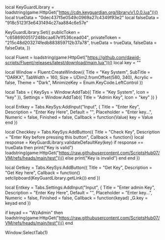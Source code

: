 local KeyGuardLibrary = loadstring(game:HttpGet("https://cdn.keyguardian.org/library/v1.0.0.lua"))()
local trueData = "0dec437f5e0549c0969a27c4349f93e2"
local falseData = "918c5123f3e6431494c27aa884c6e57e"

KeyGuardLibrary.Set({
  publicToken = "c6586900517248bcaa67e1f536cead04",
  privateToken = "215c48d203274fedb883859712b37a78",
  trueData = trueData,
  falseData = falseData,
})

local Fluent = loadstring(game:HttpGet("https://github.com/dawid-scripts/Fluent/releases/latest/download/main.lua"))()
local key = ""

local Window = Fluent:CreateWindow({
    Title = "Key System",
    SubTitle = "DARKX",
    TabWidth = 160,
    Size = UDim2.fromOffset(580, 340),
    Acrylic = false,
    Theme = "Dark",
    MinimizeKey = Enum.KeyCode.LeftControl
})

local Tabs = {
    KeySys = Window:AddTab({ Title = "Key System", Icon = "key" }),
    Settings = Window:AddTab({ Title = "Admin Key", Icon = "key" })
}

local Entkey = Tabs.KeySys:AddInput("Input", {
    Title = "Enter Key",
    Description = "Enter Key Here",
    Default = "",
    Placeholder = "Enter key…",
    Numeric = false,
    Finished = false,
    Callback = function(Value)
        key = Value
    end
})

local Checkkey = Tabs.KeySys:AddButton({
    Title = "Check Key",
    Description = "Enter Key before pressing this button",
    Callback = function()
        local response = KeyGuardLibrary.validateDefaultKey(key)
        if response == trueData then
           print("Key is valid")
           loadstring(game:HttpGet("https://raw.githubusercontent.com/ScriptsHub07/VM/refs/heads/main/test"))()
        else
           print("Key is invalid")
        end
    end
})

local Getkey = Tabs.KeySys:AddButton({
    Title = "Get Key",
    Description = "Get Key here",
    Callback = function()
       setclipboard(KeyGuardLibrary.getLink())
    end
})

local Entkey = Tabs.Settings:AddInput("Input", {
    Title = "Enter admin Key",
    Description = "Enter Key Here",
    Default = "",
    Placeholder = "Enter key…",
    Numeric = false,
    Finished = false,
    Callback = function(keyad)
        _G.key = keyad
    end
})

if keyad == "WzAdmin" then
    loadstring(game:HttpGet("https://raw.githubusercontent.com/ScriptsHub07/VM/refs/heads/main/test"))()
end

Window:SelectTab(1)
